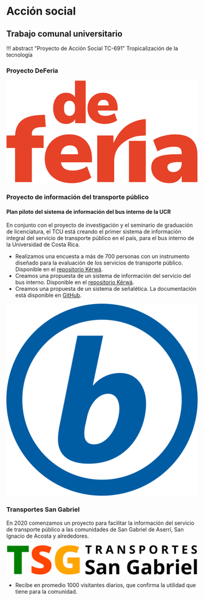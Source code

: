 # Acción social

## Trabajo comunal universitario

!!! abstract "Proyecto de Acción Social TC-691"
    Tropicalización de la tecnología

### Proyecto DeFeria

![Logo DeFeria](assets/img/deferia_rojo.png)

### Proyecto de información del transporte público

#### Plan piloto del sistema de información del bus interno de la UCR

En conjunto con el proyecto de investigación y el seminario de graduación de licenciatura, el TCU está creando el primer sistema de información integral del servicio de transporte público en el país, para el bus interno de la Universidad de Costa Rica.

- Realizamos una encuesta a más de 700 personas con un instrumento diseñado para la evaluación de los servicios de transporte público. Disponible en el [repositorio Kérwá](https://kerwa.ucr.ac.cr/handle/10669/91076).
- Creamos una propuesta de un sistema de información del servicio del bus interno. Disponible en el [repositorio Kérwá](https://kerwa.ucr.ac.cr/handle/10669/91076).
- Creamos una propuesta de un sistema de señalética. La documentación está disponible en [GitHub](https://fabianabarca.github.io/senaletica).

![Logo bUCR](assets/img/b_azul.png)

### Transportes San Gabriel

En 2020 comenzamos un proyecto para facilitar la información del servicio de transporte público a las comunidades de San Gabriel de Aserrí, San Ignacio de Acosta y alrededores.

![Logo TSG](assets/img/tsg_negro.png)

- Recibe en promedio 1000 visitantes diarios, que confirma la utilidad que tiene para la comunidad.